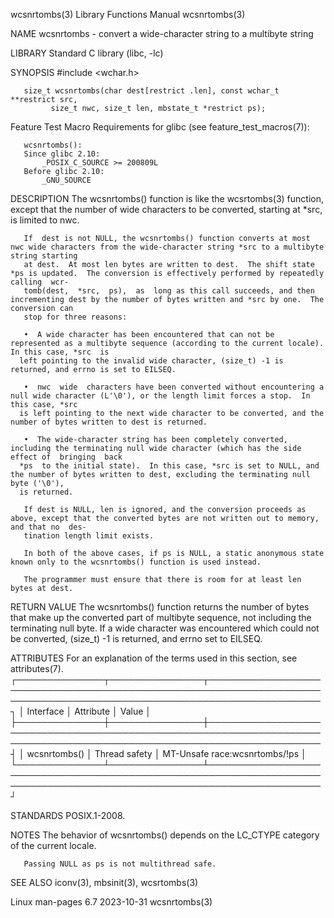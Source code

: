 wcsnrtombs(3)							   Library Functions Manual							 wcsnrtombs(3)

NAME
       wcsnrtombs - convert a wide-character string to a multibyte string

LIBRARY
       Standard C library (libc, -lc)

SYNOPSIS
       #include <wchar.h>

       size_t wcsnrtombs(char dest[restrict .len], const wchar_t **restrict src,
			 size_t nwc, size_t len, mbstate_t *restrict ps);

   Feature Test Macro Requirements for glibc (see feature_test_macros(7)):

       wcsnrtombs():
	   Since glibc 2.10:
	       _POSIX_C_SOURCE >= 200809L
	   Before glibc 2.10:
	       _GNU_SOURCE

DESCRIPTION
       The wcsnrtombs() function is like the wcsrtombs(3) function, except that the number of wide characters to be converted, starting at *src, is limited to
       nwc.

       If  dest is not NULL, the wcsnrtombs() function converts at most nwc wide characters from the wide-character string *src to a multibyte string starting
       at dest.	 At most len bytes are written to dest.	 The shift state *ps is updated.  The conversion is effectively performed by repeatedly	 calling  wcr‐
       tomb(dest,  *src,  ps),	as  long as this call succeeds, and then incrementing dest by the number of bytes written and *src by one.  The conversion can
       stop for three reasons:

       •  A wide character has been encountered that can not be represented as a multibyte sequence (according to the current locale).	In this case, *src  is
	  left pointing to the invalid wide character, (size_t) -1 is returned, and errno is set to EILSEQ.

       •  nwc  wide  characters have been converted without encountering a null wide character (L'\0'), or the length limit forces a stop.  In this case, *src
	  is left pointing to the next wide character to be converted, and the number of bytes written to dest is returned.

       •  The wide-character string has been completely converted, including the terminating null wide character (which has the side effect of	bringing  back
	  *ps  to the initial state).  In this case, *src is set to NULL, and the number of bytes written to dest, excluding the terminating null byte ('\0'),
	  is returned.

       If dest is NULL, len is ignored, and the conversion proceeds as above, except that the converted bytes are not written out to memory, and that no  des‐
       tination length limit exists.

       In both of the above cases, if ps is NULL, a static anonymous state known only to the wcsnrtombs() function is used instead.

       The programmer must ensure that there is room for at least len bytes at dest.

RETURN VALUE
       The  wcsnrtombs()  function returns the number of bytes that make up the converted part of multibyte sequence, not including the terminating null byte.
       If a wide character was encountered which could not be converted, (size_t) -1 is returned, and errno set to EILSEQ.

ATTRIBUTES
       For an explanation of the terms used in this section, see attributes(7).
       ┌──────────────┬───────────────┬──────────────────────────────────────────────────────────────────────────────────────────────────────────────────────┐
       │ Interface    │ Attribute     │ Value														     │
       ├──────────────┼───────────────┼──────────────────────────────────────────────────────────────────────────────────────────────────────────────────────┤
       │ wcsnrtombs() │ Thread safety │ MT-Unsafe race:wcsnrtombs/!ps											     │
       └──────────────┴───────────────┴──────────────────────────────────────────────────────────────────────────────────────────────────────────────────────┘

STANDARDS
       POSIX.1-2008.

NOTES
       The behavior of wcsnrtombs() depends on the LC_CTYPE category of the current locale.

       Passing NULL as ps is not multithread safe.

SEE ALSO
       iconv(3), mbsinit(3), wcsrtombs(3)

Linux man-pages 6.7							  2023-10-31								 wcsnrtombs(3)

